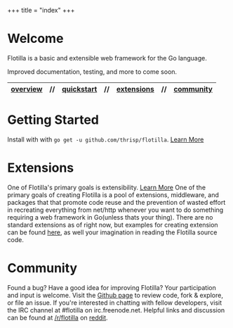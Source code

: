 +++
title = "index"
+++
# Welcome

Flotilla is a basic and extensible web framework for the Go language.

Improved documentation, testing, and more to come soon.


| [overview](/flotilla) | // | [quickstart](#quickstart) | // | [extensions](#extensions) | // | [community](#community) |
| :---: | :---: | :---: | :---: | :---: | :---: | :---: |


# Getting Started<a name="quickstart"></a>

Install with with `go get -u github.com/thrisp/flotilla`. [Learn More](/flotilla/start)


# Extensions<a name="extensions"></a>

One of Flotilla's primary goals is extensibility. [Learn More](/flotilla/extensions) One of the primary goals of creating Flotilla is a pool of extensions, middleware, and packages that that promote code reuse and the prevention of wasted effort in recreating everything from net/http whenever you want to do something requiring a web framework in Go(unless thats your thing). There are no standard extensions as of right now, but examples for creating extension can be found [here](https://github.com/thrisp/flotilla_skeleton), as well your imagination in reading the Flotilla source code. 


# Community<a name="community"></a>

Found a bug? Have a good idea for improving Flotilla?  Your participation and input is welcome. Visit the [Github page](https://github.com/thrisp/flotilla) to review code, fork & explore, or file an issue. If you're interested in chatting with fellow developers, visit the IRC channel at #flotilla on irc.freenode.net. Helpful links and discussion can be found at [/r/flotilla](http://reddit.com/r/flotillaaa) on [reddit](http://reddit.com). 
